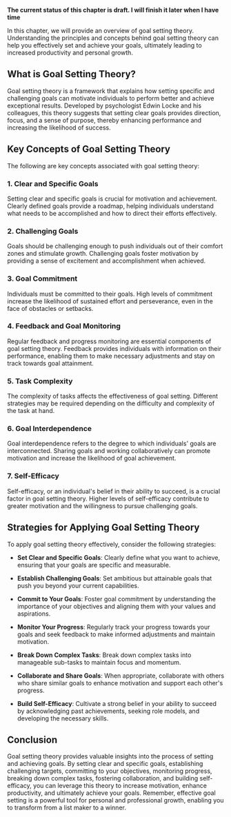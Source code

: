 **The current status of this chapter is draft. I will finish it later when I have time**

In this chapter, we will provide an overview of goal setting theory. Understanding the principles and concepts behind goal setting theory can help you effectively set and achieve your goals, ultimately leading to increased productivity and personal growth.

What is Goal Setting Theory?
----------------------------

Goal setting theory is a framework that explains how setting specific and challenging goals can motivate individuals to perform better and achieve exceptional results. Developed by psychologist Edwin Locke and his colleagues, this theory suggests that setting clear goals provides direction, focus, and a sense of purpose, thereby enhancing performance and increasing the likelihood of success.

Key Concepts of Goal Setting Theory
-----------------------------------

The following are key concepts associated with goal setting theory:

### 1. **Clear and Specific Goals**

Setting clear and specific goals is crucial for motivation and achievement. Clearly defined goals provide a roadmap, helping individuals understand what needs to be accomplished and how to direct their efforts effectively.

### 2. **Challenging Goals**

Goals should be challenging enough to push individuals out of their comfort zones and stimulate growth. Challenging goals foster motivation by providing a sense of excitement and accomplishment when achieved.

### 3. **Goal Commitment**

Individuals must be committed to their goals. High levels of commitment increase the likelihood of sustained effort and perseverance, even in the face of obstacles or setbacks.

### 4. **Feedback and Goal Monitoring**

Regular feedback and progress monitoring are essential components of goal setting theory. Feedback provides individuals with information on their performance, enabling them to make necessary adjustments and stay on track towards goal attainment.

### 5. **Task Complexity**

The complexity of tasks affects the effectiveness of goal setting. Different strategies may be required depending on the difficulty and complexity of the task at hand.

### 6. **Goal Interdependence**

Goal interdependence refers to the degree to which individuals' goals are interconnected. Sharing goals and working collaboratively can promote motivation and increase the likelihood of goal achievement.

### 7. **Self-Efficacy**

Self-efficacy, or an individual's belief in their ability to succeed, is a crucial factor in goal setting theory. Higher levels of self-efficacy contribute to greater motivation and the willingness to pursue challenging goals.

Strategies for Applying Goal Setting Theory
-------------------------------------------

To apply goal setting theory effectively, consider the following strategies:

* **Set Clear and Specific Goals**: Clearly define what you want to achieve, ensuring that your goals are specific and measurable.

* **Establish Challenging Goals**: Set ambitious but attainable goals that push you beyond your current capabilities.

* **Commit to Your Goals**: Foster goal commitment by understanding the importance of your objectives and aligning them with your values and aspirations.

* **Monitor Your Progress**: Regularly track your progress towards your goals and seek feedback to make informed adjustments and maintain motivation.

* **Break Down Complex Tasks**: Break down complex tasks into manageable sub-tasks to maintain focus and momentum.

* **Collaborate and Share Goals**: When appropriate, collaborate with others who share similar goals to enhance motivation and support each other's progress.

* **Build Self-Efficacy**: Cultivate a strong belief in your ability to succeed by acknowledging past achievements, seeking role models, and developing the necessary skills.

Conclusion
----------

Goal setting theory provides valuable insights into the process of setting and achieving goals. By setting clear and specific goals, establishing challenging targets, committing to your objectives, monitoring progress, breaking down complex tasks, fostering collaboration, and building self-efficacy, you can leverage this theory to increase motivation, enhance productivity, and ultimately achieve your goals. Remember, effective goal setting is a powerful tool for personal and professional growth, enabling you to transform from a list maker to a winner.
